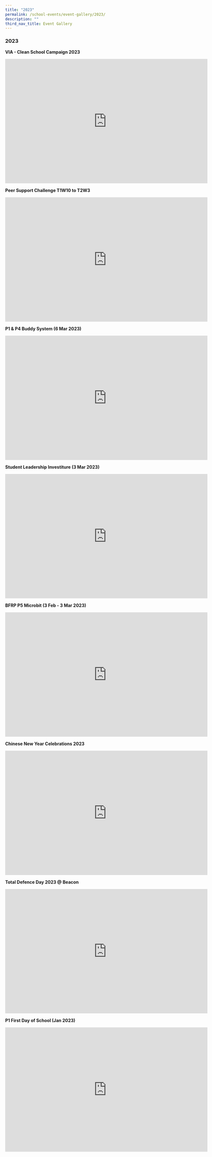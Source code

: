 ```yaml
---
title: "2023"
permalink: /school-events/event-gallery/2023/
description: ""
third_nav_title: Event Gallery
---
```

### 2023

**VIA - Clean School Campaign 2023**
<iframe allowfullscreen="true" height="400" width="650" frameborder="0" src="https://docs.google.com/presentation/d/e/2PACX-1vQzPKl0c8dXFLj-tIFwuArIgrzg6Fo9lA4Y2kp2sIKcrlQDTgMrXrVeCKcD6oe6HxkiE18Ak6Y6F3QN/embed?start=false&amp;loop=false&amp;delayms=3000"></iframe>


**Peer&nbsp;Support&nbsp;Challenge&nbsp;T1W10 to T2W3**
<iframe src="https://docs.google.com/presentation/d/e/2PACX-1vS4GYWZ-1MAKBcETOhlyVfY5A3mLYFqki46a3gqd4tSyEjhm6DeXqWBGaVEJcFxsbi6keR4wad36wRC/embed?start=false&amp;loop=false&amp;delayms=3000" frameborder="0" width="650" height="400" allowfullscreen="true"></iframe>


**P1 &amp; P4 Buddy System (6 Mar 2023)**
<iframe src="https://docs.google.com/presentation/d/e/2PACX-1vQ4-3GTE8nnCMvEoV7m0JYvhYrSVoV1glusLZrea4obbKML-igJcw2kNX3M6TF_z9qQud5G_jc8f4mv/embed?start=false&amp;loop=false&amp;delayms=3000" frameborder="0" width="650" height="400" allowfullscreen="true"></iframe>


**Student Leadership Investiture (3 Mar 2023)**
<iframe src="https://docs.google.com/presentation/d/e/2PACX-1vQk5XWv-g0kH6lyUguov2qsenWcK-GNG_Z5d2HdPtGsTxNZ9Eqgr5qwLhX1lzoBCfHlPj9g8L3WI4nF/embed?start=false&amp;loop=false&amp;delayms=3000" frameborder="0" width="650" height="400" allowfullscreen="true"></iframe>


**BFRP P5 Microbit (3 Feb - 3 Mar 2023)**
<iframe allowfullscreen="true" height="400" width="650" frameborder="0" src="https://docs.google.com/presentation/d/e/2PACX-1vRKD6XtWjc3CX94CxouBTokQ8Cy4aYPpjb0Fhx5oJTxE1Pf6TQZNVVNElz7L-M7elQHqEG4u-YSTYv-/embed?start=false&amp;loop=false&amp;delayms=3000"></iframe>


**Chinese New Year Celebrations 2023**
<iframe src="https://docs.google.com/presentation/d/e/2PACX-1vQXppAQwNXxTYIoKWwTu0bfD3UJemTBPXvYwq_8h2x-X6CJ64hF2isCjjWq5l3vTB-wwlJCyA0GwLOr/embed?start=false&amp;loop=false&amp;delayms=3000" frameborder="0" width="650" height="400" allowfullscreen="true"></iframe>


**Total Defence Day 2023 @ Beacon**
<iframe src="https://docs.google.com/presentation/d/e/2PACX-1vQQ1MPnsH5e2Ik5lQ_Jt9CzVldiHltBnmDfjJIJfla0YQJoYrX1cTXxnxai17eD1VEnXHo7Cbz7yWu6/embed?start=false&amp;loop=false&amp;delayms=3000" frameborder="0" width="650" height="400" allowfullscreen="true"></iframe>


**P1 First Day of School (Jan 2023)**
<iframe allowfullscreen="true" height="400" width="650" frameborder="0" src="https://docs.google.com/presentation/d/e/2PACX-1vTpG_VHxfhBrGk5trvj8ksYN0XN1Dj_zXQTcJRLpHrGV9d0n_nKPBO9GhnPB2zMhbLWARRe-Avxtypl/embed?start=false&amp;loop=false&amp;delayms=3000"></iframe>